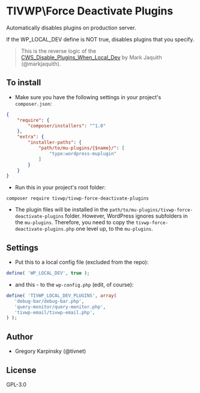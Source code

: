 # TIVWP\Force Deactivate Plugins
Automatically disables plugins on production server.

If the WP_LOCAL_DEV define is NOT true, disables plugins that you specify.

> This is the reverse logic of the [CWS_Disable_Plugins_When_Local_Dev](https://gist.github.com/markjaquith/1044546) by Mark Jaquith (@markjaquith).

## To install

- Make sure you have the following settings in your project's `composer.json`:
```json
{
	"require": {
		"composer/installers": "^1.0"
	},
	"extra": {
		"installer-paths": {
			"path/to/mu-plugins/{$name}/": [
				"type:wordpress-muplugin"
			]
		}
	}
}
```

- Run this in your project's root folder: 
```
composer require tivwp/tivwp-force-deactivate-plugins
```

- The plugin files will be installed in the `path/to/mu-plugins/tivwp-force-deactivate-plugins` folder. However, WordPress ignores subfolders in the `mu-plugins`. Therefore, you need to copy the `tivwp-force-deactivate-plugins.php` one level up, to the `mu-plugins`.

## Settings
- Put this to a local config file (excluded from the repo):
```php
define( 'WP_LOCAL_DEV', true );
```

- and this - to the `wp-config.php` (edit, of course):
```php
define( 'TIVWP_LOCAL_DEV_PLUGINS', array(
   'debug-bar/debug-bar.php',
   'query-monitor/query-monitor.php',
   'tivwp-email/tivwp-email.php',
) );
```

## Author
* Gregory Karpinsky (@tivnet)

## License
GPL-3.0
